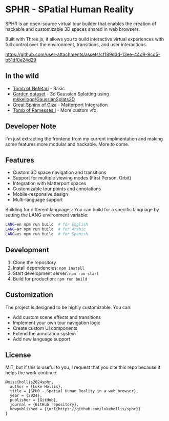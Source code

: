 # SPHR - SPatial Human Reality 


SPHR is an open-source virtual tour builder that enables the creation of hackable and customizable 3D spaces shared in web browsers. 

Built with Three.js, it allows you to build interactive virtual experiences with full control over the environment, transitions, and user interactions.



https://github.com/user-attachments/assets/cf189d3d-13ee-44d9-9cd5-b51df0e24d29



## In the wild

* [Tomb of Nefetari](https://mused.com/guided/923/the-tomb-of-nefertari-valley-of-the-queens/) - Basic
* [Garden dataset](https://spaces.mused.org/splattour0.3-en/index.html) - 3d Gaussian Splatting using [mkkellogg/GaussianSplats3D](https://github.com/mkkellogg/GaussianSplats3D)
* [Great Sphinx of Giza](https://mused.com/guided/438/great-sphinx/) - Matterport Integration
* [Tomb of Ramesses I](https://mused.com/tours/730/tomb-of-ramesses-i/) - More custom vfx

## Developer Note

I'm just extracting the frontend from my current implmentation and making some features more modular and hackable. More to come.


## Features
- Custom 3D space navigation and transitions
- Support for multiple viewing modes (First Person, Orbit)
- Integration with Matterport spaces
- Customizable tour points and annotations
- Mobile-responsive design
- Multi-language support


Building for different languages:
You can build for a specific language by setting the LANG environment variable:

```bash
LANG=en npm run build  # for English
LANG=ar npm run build  # for Arabic
LANG=es npm run build  # for Spanish
```


## Development
1. Clone the repository
2. Install dependencies: `npm install`
3. Start development server: `npm run start`
4. Build for production: `npm run build`

## Customization
The project is designed to be highly customizable. You can:
- Add custom scene effects and transitions
- Implement your own tour navigation logic
- Create custom UI components
- Extend the annotation system
- Add new language support

## License
MIT, but if this is useful to you, I request that you cite this repo because it helps the work continue.

```
@misc{hollis2024sphr,
  author = {Luke Hollis},
  title = {SPHR - Spatial Human Reality in a web browser},
  year = {2024},
  publisher = {GitHub},
  journal = {GitHub repository},
  howpublished = {\url{https://github.com/lukehollis/sphr}}
}
```

